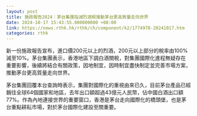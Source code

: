 ```yaml
---
layout: post
title: 施政報告2024｜茅台集團指減烈酒稅推動茅台更高質量走向世界
date: 2024-10-17 15:43:55.000000000 +08:00
link: https://news.rthk.hk/rthk/ch/component/k2/1774978-20241017.htm
categories: rthk
---
```


新一份施政報告宣布，進口價200元以上的烈酒，200元以上部分的稅率由100%減至10%。茅台集團表示，香港地區下調白酒關稅，對集團國際化進程無疑存在重要影響，後續將結合有關政策，因地制宜，因時制宜盡快制定並完善市場方案，推動茅台更高質量走向世界。

茅台集團回覆本台查詢時表示，集團對國際化的重視由來已久，目前茅台產品已經銷往全球64個國家和地區，去年出口額超過43億元人民幣，佔中國白酒出口額77%。作為內地連接世界的重要窗口，香港是茅台走向國際化的橋頭堡，也是茅台重點耕耘市場，對於茅台國際化建設至關重要。
